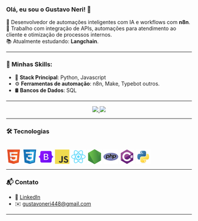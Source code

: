 ### Olá, eu sou o Gustavo Neri! 👋

<div>

🚀 Desenvolvedor de automações inteligentes com IA e workflows com **n8n**.<br>
🔧 Trabalho com integração de APIs, automações para atendimento ao cliente e otimização de processos internos.<br>
📚 Atualmente estudando: **Langchain**.<br>

</div>

---

### 🧠 Minhas Skills:

- 🧩 **Stack Principal**: Python, Javascript
- ⚙️ **Ferramentas de automação**: n8n, Make, Typebot outros.
- 🛢 **Bancos de Dados**: SQL

---

<div align="center">
  <a href="https://github.com/GustavoNer1">
    <img height="180em" src="https://github-readme-stats.vercel.app/api?username=GustavoNer1&show_icons=true&theme=dark&include_all_commits=true&count_private=true"/>
    <img height="180em" src="https://github-readme-stats.vercel.app/api/top-langs/?username=GustavoNer1&layout=compact&langs_count=7&theme=dark"/>
  </a>
</div>

---

### 🛠 Tecnologias

<div style="display: inline_block"><br>
  <img align="center" alt="HTML" height="40" src="https://raw.githubusercontent.com/devicons/devicon/master/icons/html5/html5-original.svg">
  <img align="center" alt="CSS" height="40" src="https://raw.githubusercontent.com/devicons/devicon/master/icons/css3/css3-original.svg">
  <img align="center" alt="Bootstrap" height="40" src="https://raw.githubusercontent.com/devicons/devicon/master/icons/bootstrap/bootstrap-original.svg">
  <img align="center" alt="JavaScript" height="40" src="https://raw.githubusercontent.com/devicons/devicon/master/icons/javascript/javascript-original.svg">
  <img align="center" alt="React" height="40" src="https://raw.githubusercontent.com/devicons/devicon/master/icons/react/react-original.svg">
  <img align="center" alt="Node.js" height="40" src="https://raw.githubusercontent.com/devicons/devicon/master/icons/nodejs/nodejs-original.svg">
  <img align="center" alt="PHP" height="40" src="https://raw.githubusercontent.com/devicons/devicon/master/icons/php/php-original.svg">
  <img align="center" alt="Csharp" height="40" src="https://raw.githubusercontent.com/devicons/devicon/master/icons/csharp/csharp-original.svg">
  <img align="center" alt="Python" height="40" src="https://raw.githubusercontent.com/devicons/devicon/master/icons/python/python-original.svg">
</div>

---

### 📬 Contato

- 💼 [LinkedIn](https://www.linkedin.com/in/gustavo-neri-585080209/)
- ✉️ gustavoneri448@gmail.com

---
